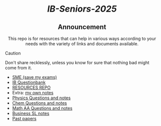 <div align="center">

  # ***IB-Seniors-2025***
  
  ## Announcement
  This repo is for resources that can help in various ways according to your needs with the variety of links and documents available.
  
</div>

> [!CAUTION]
> Don't share recklessly, unless you know for sure that nothing bad might come from it.

- [SME (save my exams)](https://github.com/ahmedosama160/IB-Seniors-2025/blob/main/SME.md)
- [IB Questionbank](https://github.com/ahmedosama160/IB-Seniors-2025/blob/main/IB%20Questionbank.md)
- [RESOURCES REPO](https://github.com/ahmedosama160/IB-Seniors-2025/blob/main/RESOURCES%20REPO.md)
- Extra: [my own notes](https://github.com/ahmedosama160/IB-Seniors-2025/blob/main/My%20own%20notes.md)
- [Physics Questions and notes](https://github.com/ahmedosama160/IB-Seniors-2025/blob/main/Physics%20Questions%20and%20notes.md)
- [Chem Questions and notes](https://github.com/ahmedosama160/IB-Seniors-2025/blob/main/Chem%20Questions%20and%20notes.md)
- [Math AA Questions and notes](https://github.com/ahmedosama160/IB-Seniors-2025/blob/main/Math%20AA%20Questions%20and%20notes.md)
- [Business SL notes](https://github.com/ahmedosama160/IB-Seniors-2025/blob/main/Business%20SL%20notes.md)
- [Past papers](https://github.com/ahmedosama160/IB-Seniors-2025/blob/main/Past%20papers.md)
